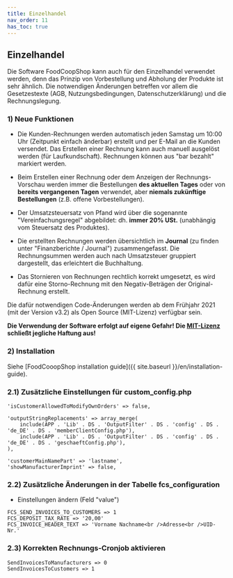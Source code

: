 ```yaml
---
title: Einzelhandel
nav_order: 11
has_toc: true
---
```


## Einzelhandel

Die Software FoodCoopShop kann auch für den Einzelhandel verwendet werden, denn das Prinzip von Vorbestellung und Abholung der Produkte ist sehr ähnlich. Die notwendigen Änderungen betreffen vor allem die Gesetzestexte (AGB, Nutzungsbedingungen, Datenschutzerklärung) und die Rechnungslegung.

### 1) Neue Funktionen

* Die Kunden-Rechnungen werden automatisch jeden Samstag um 10:00 Uhr (Zeitpunkt einfach änderbar) erstellt und per E-Mail an die Kunden versendet. Das Erstellen einer Rechnung kann auch manuell ausgelöst werden (für Laufkundschaft). Rechnungen können aus "bar bezahlt" markiert werden.

* Beim Erstellen einer Rechnung oder dem Anzeigen der Rechnungs-Vorschau werden immer die Bestellungen **des aktuellen Tages** oder von **bereits vergangenen Tagen** verwendet, aber **niemals zukünftige Bestellungen** (z.B. offene Vorbestellungen).

* Der Umsatzsteuersatz von Pfand wird über die sogenannte "Vereinfachungsregel" abgebildet: dh. **immer 20% USt.** (unabhängig vom Steuersatz des Produktes).

* Die erstellten Rechnungen werden übersichtlich im **Journal** (zu finden unter "Finanzberichte / Journal") zusammengefasst. Die Rechnungsummen werden auch nach Umsatzsteuer gruppiert dargestellt, das erleichtert die Buchhaltung.

* Das Stornieren von Rechnungen rechtlich korrekt umgesetzt, es wird dafür eine Storno-Rechnung mit den Negativ-Beträgen der Original-Rechnung erstellt.

Die dafür notwendigen Code-Änderungen werden ab dem Frühjahr 2021 (mit der Version v3.2) als Open Source (MIT-Lizenz) verfügbar sein.

**Die Verwendung der Software erfolgt auf eigene Gefahr! Die [MIT-Lizenz]({{site.repo_url}}/blob/develop/LICENSE) schließt jegliche Haftung aus!**


### 2) Installation

Siehe [FoodCooopShop installation guide]({{ site.baseurl }}/en/installation-guide).

### 2.1) Zusätzliche Einstellungen für custom_config.php

```
'isCustomerAllowedToModifyOwnOrders' => false,

'outputStringReplacements' => array_merge(
    include(APP . 'Lib' . DS . 'OutputFilter' . DS . 'config' . DS . 'de_DE' . DS . 'memberClientConfig.php'),
    include(APP . 'Lib' . DS . 'OutputFilter' . DS . 'config' . DS . 'de_DE' . DS . 'geschaeftConfig.php'),
),

'customerMainNamePart' => 'lastname',
'showManufacturerImprint' => false,
```

### 2.2) Zusätzliche Änderungen in der Tabelle fcs_configuration

* Einstellungen ändern (Feld "value")

```
FCS_SEND_INVOICES_TO_CUSTOMERS => 1
FCS_DEPOSIT_TAX_RATE => '20,00'
FCS_INVOICE_HEADER_TEXT => 'Vorname Nachname<br />Adresse<br />UID-Nr.'
```

### 2.3) Korrekten Rechnungs-Cronjob aktivieren
```
SendInvoicesToManufacturers => 0
SendInvoicesToCustomers => 1
```
